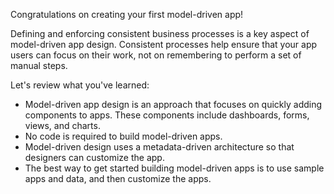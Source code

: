 Congratulations on creating your first model-driven app! 

Defining and enforcing consistent business processes is a key aspect of model-driven app design. Consistent processes help ensure that your app users can focus on their work, not on remembering to perform a set of manual steps.

Let's review what you've learned:

- Model-driven app design is an approach that focuses on quickly adding components to apps. These components include dashboards, forms, views, and charts. 
- No code is required to build model-driven apps.
- Model-driven design uses a metadata-driven architecture so that designers can customize the app.
- The best way to get started building model-driven apps is to use sample apps and data, and then customize the apps.